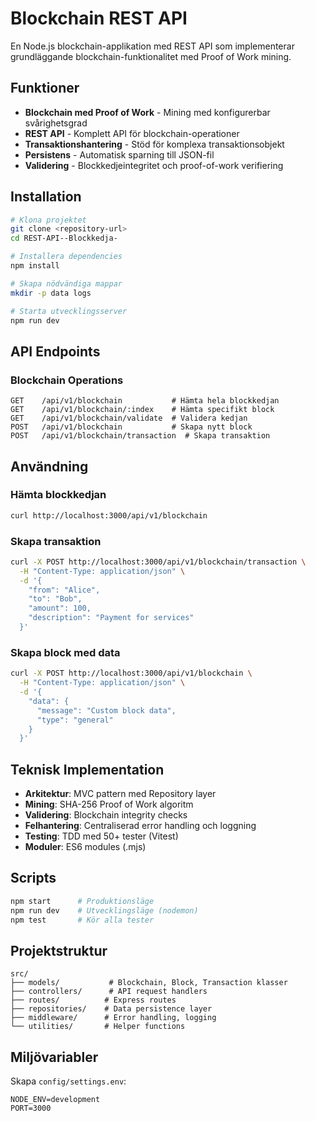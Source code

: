 # Blockchain REST API

En Node.js blockchain-applikation med REST API som implementerar grundläggande blockchain-funktionalitet med Proof of Work mining.

## Funktioner

- **Blockchain med Proof of Work** - Mining med konfigurerbar svårighetsgrad
- **REST API** - Komplett API för blockchain-operationer
- **Transaktionshantering** - Stöd för komplexa transaktionsobjekt
- **Persistens** - Automatisk sparning till JSON-fil
- **Validering** - Blockkedjeintegritet och proof-of-work verifiering

## Installation

```bash
# Klona projektet
git clone <repository-url>
cd REST-API--Blockkedja-

# Installera dependencies
npm install

# Skapa nödvändiga mappar
mkdir -p data logs

# Starta utvecklingsserver
npm run dev
```

## API Endpoints

### Blockchain Operations

```
GET    /api/v1/blockchain           # Hämta hela blockkedjan
GET    /api/v1/blockchain/:index    # Hämta specifikt block
GET    /api/v1/blockchain/validate  # Validera kedjan
POST   /api/v1/blockchain           # Skapa nytt block
POST   /api/v1/blockchain/transaction  # Skapa transaktion
```

## Användning

### Hämta blockkedjan

```bash
curl http://localhost:3000/api/v1/blockchain
```

### Skapa transaktion

```bash
curl -X POST http://localhost:3000/api/v1/blockchain/transaction \
  -H "Content-Type: application/json" \
  -d '{
    "from": "Alice",
    "to": "Bob",
    "amount": 100,
    "description": "Payment for services"
  }'
```

### Skapa block med data

```bash
curl -X POST http://localhost:3000/api/v1/blockchain \
  -H "Content-Type: application/json" \
  -d '{
    "data": {
      "message": "Custom block data",
      "type": "general"
    }
  }'
```

## Teknisk Implementation

- **Arkitektur**: MVC pattern med Repository layer
- **Mining**: SHA-256 Proof of Work algoritm
- **Validering**: Blockchain integrity checks
- **Felhantering**: Centraliserad error handling och loggning
- **Testing**: TDD med 50+ tester (Vitest)
- **Moduler**: ES6 modules (.mjs)

## Scripts

```bash
npm start      # Produktionsläge
npm run dev    # Utvecklingsläge (nodemon)
npm test       # Kör alla tester
```

## Projektstruktur

```
src/
├── models/           # Blockchain, Block, Transaction klasser
├── controllers/      # API request handlers
├── routes/          # Express routes
├── repositories/    # Data persistence layer
├── middleware/      # Error handling, logging
└── utilities/       # Helper functions
```

## Miljövariabler

Skapa `config/settings.env`:

```
NODE_ENV=development
PORT=3000
```
